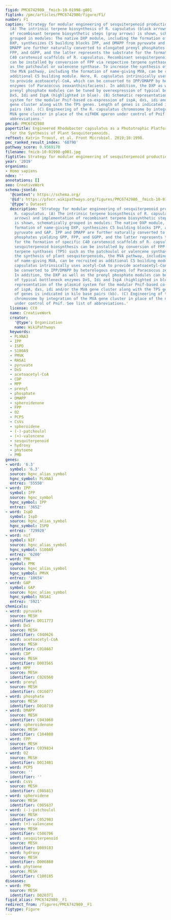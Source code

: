 ```yaml
---
figid: PMC6742980__fmicb-10-01998-g001
figlink: /pmc/articles/PMC6742980/figure/F1/
number: F1
caption: 'Strategy for modular engineering of sesquiterpenoid production in R. capsulatus.
  (A) The intrinsic terpene biosynthesis of R. capsulatus (black arrows) and implementation
  of recombinant terpene biosynthetic steps (gray arrows) is shown, schematically
  grouped in modules: The native DXP module, including the formation of name-giving
  DXP, synthesizes C5 building blocks IPP, and DMAPP from pyruvate and GAP. IPP and
  DMAPP are further naturally converted to elongated prenyl phosphates yielding GPP,
  FPP, and GGPP, and the latter represents the substrate for the formation of specific
  C40 carotenoid scaffolds of R. capsulatus. Recombinant sesquiterpenoid biosynthesis
  can be installed by conversion of FPP via respective terpene synthases (TPS) such
  as the patchoulol or valencene synthase. To increase the synthesis of plant sesquiterpenoids,
  the MVA pathway, including the formation of name-giving MVA, can be recruited as
  additional C5 building module. Here, R. capsulatus intrinsically uses acetyl-CoA
  to provide acetoacetyl-CoA, which can be converted to IPP/DMAPP by heterologous
  enzymes (of Paracoccus zeaxanthinifaciens). In addition, the DXP as well as the
  prenyl phosphate modules can be tuned by overexpression of typical bottleneck enzymes
  DxS, Idi and IspA (highlighted in blue). (B) Schematic representation of the plasmid
  system for the modular Pnif-based co-expression of ispA, dxs, idi and/or the MVA
  gene cluster along with the TPS genes. Length of genes is indicated in kilo base
  pairs (kb). (C) Engineering of the R. capsulatus chromosome by integration of the
  MVA gene cluster in place of the nifHDK operon under control of Pnif. See list of
  abbreviations.'
pmcid: PMC6742980
papertitle: Engineered Rhodobacter capsulatus as a Phototrophic Platform Organism
  for the Synthesis of Plant Sesquiterpenoids.
reftext: Katrin Troost, et al. Front Microbiol. 2019;10:1998.
pmc_ranked_result_index: '60790'
pathway_score: 0.9569178
filename: fmicb-10-01998-g001.jpg
figtitle: Strategy for modular engineering of sesquiterpenoid production in R
year: '2019'
organisms:
- Homo sapiens
ndex: ''
annotations: []
seo: CreativeWork
schema-jsonld:
  '@context': https://schema.org/
  '@id': https://pfocr.wikipathways.org/figures/PMC6742980__fmicb-10-01998-g001.html
  '@type': Dataset
  description: 'Strategy for modular engineering of sesquiterpenoid production in
    R. capsulatus. (A) The intrinsic terpene biosynthesis of R. capsulatus (black
    arrows) and implementation of recombinant terpene biosynthetic steps (gray arrows)
    is shown, schematically grouped in modules: The native DXP module, including the
    formation of name-giving DXP, synthesizes C5 building blocks IPP, and DMAPP from
    pyruvate and GAP. IPP and DMAPP are further naturally converted to elongated prenyl
    phosphates yielding GPP, FPP, and GGPP, and the latter represents the substrate
    for the formation of specific C40 carotenoid scaffolds of R. capsulatus. Recombinant
    sesquiterpenoid biosynthesis can be installed by conversion of FPP via respective
    terpene synthases (TPS) such as the patchoulol or valencene synthase. To increase
    the synthesis of plant sesquiterpenoids, the MVA pathway, including the formation
    of name-giving MVA, can be recruited as additional C5 building module. Here, R.
    capsulatus intrinsically uses acetyl-CoA to provide acetoacetyl-CoA, which can
    be converted to IPP/DMAPP by heterologous enzymes (of Paracoccus zeaxanthinifaciens).
    In addition, the DXP as well as the prenyl phosphate modules can be tuned by overexpression
    of typical bottleneck enzymes DxS, Idi and IspA (highlighted in blue). (B) Schematic
    representation of the plasmid system for the modular Pnif-based co-expression
    of ispA, dxs, idi and/or the MVA gene cluster along with the TPS genes. Length
    of genes is indicated in kilo base pairs (kb). (C) Engineering of the R. capsulatus
    chromosome by integration of the MVA gene cluster in place of the nifHDK operon
    under control of Pnif. See list of abbreviations.'
  license: CC0
  name: CreativeWork
  creator:
    '@type': Organization
    name: WikiPathways
  keywords:
  - PLXNA3
  - IPP
  - ISPD
  - S100A9
  - PMVK
  - RASA1
  - pyruvate
  - DxS
  - acetoacetyl-CoA
  - CDP
  - MPP
  - prenyl
  - phosphate
  - DMAPP
  - spheroidenone
  - FPP
  - O2
  - PCPS
  - CsVs
  - spheroidene
  - (-)-patchoulol
  - (+)-valencene
  - sesquiterpenoid
  - hydroxy
  - phytoene
  - PMD
genes:
- word: '6.3'
  symbol: '6.3'
  source: hgnc_alias_symbol
  hgnc_symbol: PLXNA3
  entrez: '55558'
- word: IPP
  symbol: IPP
  source: hgnc_symbol
  hgnc_symbol: IPP
  entrez: '3652'
- word: IspD
  symbol: IspD
  source: hgnc_alias_symbol
  hgnc_symbol: ISPD
  entrez: '729920'
- word: nif
  symbol: NIF
  source: hgnc_alias_symbol
  hgnc_symbol: S100A9
  entrez: '6280'
- word: PMK
  symbol: PMK
  source: hgnc_alias_symbol
  hgnc_symbol: PMVK
  entrez: '10654'
- word: GAP
  symbol: GAP
  source: hgnc_alias_symbol
  hgnc_symbol: RASA1
  entrez: '5921'
chemicals:
- word: pyruvate
  source: MESH
  identifier: D011773
- word: DxS
  source: MESH
  identifier: C040626
- word: acetoacetyl-CoA
  source: MESH
  identifier: C010667
- word: CDP
  source: MESH
  identifier: D003565
- word: MPP
  source: MESH
  identifier: C026560
- word: prenyl
  source: MESH
  identifier: C016077
- word: phosphate
  source: MESH
  identifier: D010710
- word: DMAPP
  source: MESH
  identifier: C043060
- word: spheroidenone
  source: MESH
  identifier: C104880
- word: FPP
  source: MESH
  identifier: C039834
- word: O2
  source: MESH
  identifier: D013481
- word: PCPS
  source: ''
  identifier: ''
- word: CsVs
  source: MESH
  identifier: C085813
- word: spheroidene
  source: MESH
  identifier: C005637
- word: (-)-patchoulol
  source: MESH
  identifier: C052983
- word: (+)-valencene
  source: MESH
  identifier: C506706
- word: sesquiterpenoid
  source: MESH
  identifier: D009183
- word: hydroxy
  source: MESH
  identifier: D006880
- word: phytoene
  source: MESH
  identifier: C100185
diseases:
- word: PMD
  source: MESH
  identifier: D020371
figid_alias: PMC6742980__F1
redirect_from: /figures/PMC6742980__F1
figtype: Figure
---
```

